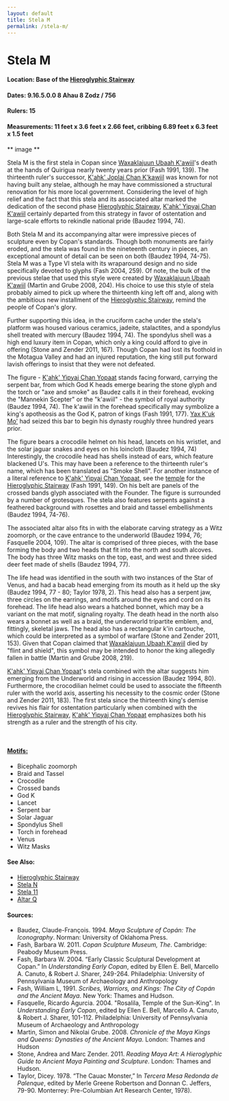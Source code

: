 ```yaml
---
layout: default
title: Stela M
permalink: /stela-m/
---
```


# Stela M

#### <strong>Location:</strong> Base of the <a href="{{site.baseurl}}/hieroglyphic-stairway">Hieroglyphic Stairway</a>
#### <strong>Dates:</strong> 9.16.5.0.0 8 Ahau 8 Zodz / 756
#### <strong>Rulers:</strong> 15
#### <strong>Measurements:</strong> 11 feet x 3.6 feet x 2.66 feet, cribbing 6.89 feet x 6.3 feet x 1.5 feet

** image **

Stela M is the first stela in Copan since <a href="{{site.baseurl}}/waxaklajuun-ubaah-kawiil">Waxaklajuun Ubaah K'awiil</a>'s death at the hands of Quirigua nearly twenty years prior (Fash 1991, 139). The thirteenth ruler's successor, <a href="{{site.baseurl}}/kahk-joplaj-chan-kawiil">K'ahk' Joplaj Chan K'kawiil</a> was known for not having built any stelae, although he may have commissioned a structural renovation for his more local government. Considering the level of high relief and the fact that this stela and its associated altar marked the dedication of the second phase <a href="{{site.baseurl}}/hieroglyphic-stairway">Hieroglyphic Stairway</a>, <a href="{{site.baseurl}}/kahk-yipyaj-chan-kawiil">K'ahk' Yipyaj Chan K'awiil</a> certainly departed from this strategy in favor of ostentation and large-scale efforts to rekindle national pride (Baudez 1994, 74).

Both Stela M and its accompanying altar were impressive pieces of sculpture even by Copan's standards. Though both monuments are fairly eroded, and the stela was found in the nineteenth century in pieces, an exceptional amount of detail can be seen on both (Baudez 1994, 74-75). Stela M was a Type VI stela with its wraparound design and no side specifically devoted to glyphs (Fash 2004, 259). Of note, the bulk of the previous stelae that used this style were created by <a href="{{site.baseurl}}/waxaklajuun-ubaah-k'awiil">Waxaklajuun Ubaah K'awiil</a> (Martin and Grube 2008, 204). His choice to use this style of stela probably aimed to pick up where the thirteenth king left off and, along with the ambitious new installment of the <a href="{{site.baseurl}}/hieroglyphic-stairway">Hieroglyphic Stairway</a>, remind the people of Copan's glory.

Further supporting this idea, in the cruciform cache under the stela's platform was housed various ceramics, jadeite, stalactites, and a spondylus shell treated with mercury (Baudez 1994, 74). The spondylus shell was a high end luxury item in Copan, which only a king could afford to give in offering (Stone and Zender 2011, 167). Though Copan had lost its foothold in the Motagua Valley and had an injured reputation, the king still put forward lavish offerings to insist that they were not defeated.

The figure - <a href="{{site.baseurl}}/kahk-yipyaj-chan-yopaat">K'ahk' Yipyaj Chan Yopaat</a> stands facing forward, carrying the serpent bar, from which God K heads emerge bearing the stone glyph and the torch or "axe and smoke" as Baudez calls it in their forehead, evoking the "Mannekin Scepter" or the "k'awiil" - the symbol of royal authority (Baudez 1994, 74). The k'awiil in the forehead specifically may symbolize a king's apotheosis as the God K, patron of kings (Fash 1991, 177). <a href="{{site.baseurl}}/yax-kuk-mo">Yax K'uk Mo'</a> had seized this bar to begin his dynasty roughly three hundred years prior.

The figure bears a crocodile helmet on his head, lancets on his wristlet, and the solar jaguar snakes and eyes on his loincloth (Baudez 1994, 74) Interestingly, the crocodile head has shells instead of ears, which feature blackened U's. This may have been a reference to the thirteenth ruler's name, which has been translated as "Smoke Shell". For another instance of a literal reference to <a href="{{site.baseurl}}/kahk-yipyaj-chan-yopaat">K'ahk' Yipyaj Chan Yopaat</a>, see the <a href="{{site.baseurl}}/structure-26">temple</a> for the <a href="{{site.baseurl}}/hieroglyphic-stairway">Hieroglyphic Stairway</a> (Fash 1991, 149). On his belt are panels of the crossed bands glyph associated with the Founder. The figure is surrounded by a number of grotesques. The stela also features serpents against a feathered background with rosettes and braid and tassel embellishments (Baudez 1994, 74-76).

The associated altar also fits in with the elaborate carving strategy as a Witz zoomorph, or the cave entrance to the underworld (Baudez 1994, 76; Fasquelle 2004, 109). The altar is comprised of three pieces, with the base forming the body and two heads that fit into the north and south alcoves. The body has three Witz masks on the top, east, and west and three sided deer feet made of shells (Baudez 1994, 77).

The life head was identified in the south with two instances of the Star of Venus, and had a bacab head emerging from its mouth as it held up the sky (Baudez 1994, 77 - 80; Taylor 1978, 2). This head also has a serpent jaw, three circles on the earrings, and motifs around the eyes and cord on its forehead. The life head also wears a hatched bonnet, which may be a variant on the mat motif, signaling royalty. The death head in the north also wears a bonnet as well as a braid, the underworld tripartite emblem, and, fittingly, skeletal jaws. The head also has a rectangular k'in cartouche, which could be interpreted as a symbol of warfare (Stone and Zender 2011, 153). Given that Copan claimed that <a href="{{site.baseurl}}/waxaklajuun-ubaah-kawiil">Waxaklajuun Ubaah K'awiil</a> died by "flint and shield", this symbol may be intended to honor the king allegedly fallen in battle (Martin and Grube 2008, 219).    

<a href="{{site.baseurl}}/kahk-yipyaj-chan-yopaat">K'ahk' Yipyaj Chan Yopaat</a>'s stela combined with the altar suggests him emerging from the Underworld and rising in accession (Baudez 1994, 80). Furthermore, the crocodilian helmet could be used to associate the fifteenth ruler with the world axis, asserting his necessity to the cosmic order (Stone and Zender 2011, 183). The first stela since the thirteenth king's demise revives his flair for ostentation particularly when combined with the <a href="{{site.baseurl}}/hieroglyphic-stairway">Hieroglyphic Stairway</a>, <a href="{{site.baseurl}}/kahk-yipyaj-chan-yopaat">K'ahk' Yipyaj Chan Yopaat</a> emphasizes both his strength as a ruler and the strength of his city.

<br>

#### <strong><a href="{{site.baseurl}}/motifs">Motifs:</a></strong>
<ul>
<li>Bicephalic zoomorph</li>
<li>Braid and Tassel</li>
<li>Crocodile</li>
<li>Crossed bands</li>
<li>God K</li>
<li>Lancet</li>
<li>Serpent bar</li>
<li>Solar Jaguar</li>
<li>Spondylus Shell</li>
<li>Torch in forehead</li>
<li>Venus</li>
<li>Witz Masks</li>
</ul>

#### <strong>See Also:</strong>
<ul>
<li><a href="{{site.baseurl}}/hieroglyphic-stairway">Hieroglyphic Stairway</a>
</li>
<li><a href="{{site.baseurl}}/stela-n">Stela N</a></li>
<li><a href="{{site.baseurl}}/stela-11">Stela 11</a></li>
<li><a href="{{site.baseurl}}/altar-q">Altar Q</a></li>
</ul>

#### <strong>Sources:</strong>
<ul>
<li>Baudez, Claude-François. 1994. <cite>Maya Sculpture of Copán: The Iconography</cite>. Norman: University of Oklahoma Press.</li>  
<li>Fash, Barbara W. 2011. <cite>Copan Sculpture Museum, The</cite>. Cambridge:
    Peabody Museum Press.</li>
<li>Fash, Barbara W. 2004. “Early Classic Sculptural Development at Copan.” In <cite>Understanding Early Copan</cite>, edited by Ellen E. Bell, Marcello A. Canuto, & Robert J. Sharer, 249-264. Philadelphia: University of Pennsylvania Museum of Archaeology and Anthropology</li>
<li>Fash, William L, 1991. <cite>Scribes, Warriors, and Kings: The City of Copán and the Ancient Maya</cite>. New York: Thames and Hudson.</li>
<li>Fasquelle, Ricardo Agurcia. 2004. "Rosalila, Temple of the Sun-King". In <cite>Understanding Early Copan</cite>, edited by Ellen E. Bell, Marcello A. Canuto, & Robert J. Sharer, 101-112. Philadelphia: University of Pennsylvania Museum of Archaeology and Anthropology</li>
<li>Martin, Simon and Nikolai Grube. 2008. <cite>Chronicle of the Maya Kings and
    Queens: Dynasties of the Ancient Maya.</cite> London: Thames and Hudson</li>
<li>Stone, Andrea and Marc Zender. 2011. <cite>Reading Maya Art: A Hieroglyphic Guide to Ancient Maya Painting and Sculpture</cite>. London: Thames and Hudson.</li>
<li>Taylor, Dicey. 1978. “The Cauac Monster,” In <cite>Tercera Mesa Redonda de Palenque</cite>, edited by Merle Greene Robertson and Donnan C. Jeffers, 79-90. Monterrey: Pre-Columbian Art Research Center, 1978).</li>
</ul>

